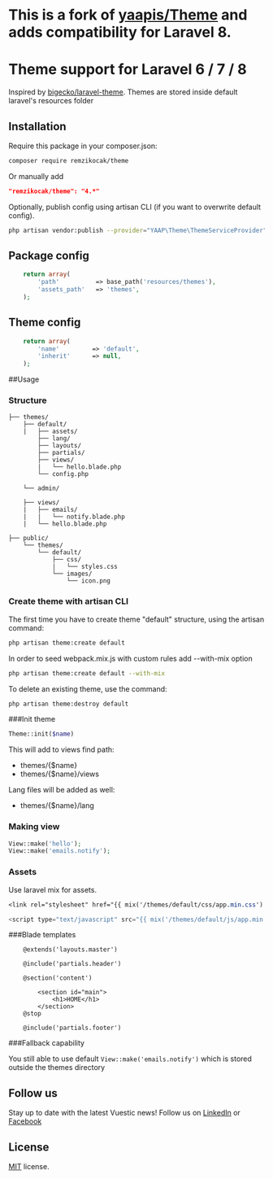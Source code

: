 # This is a fork of [yaapis/Theme](https://github.com/yaapis/Theme) and adds compatibility for Laravel 8.

# Theme support for Laravel 6 / 7 / 8

Inspired by [bigecko/laravel-theme](https://github.com/harryxu/laravel-theme).
Themes are stored inside default laravel's resources folder


## Installation
Require this package in your composer.json:

~~~bash
composer require remzikocak/theme
~~~

Or manually add 

~~~json
"remzikocak/theme": "4.*"
~~~



Optionally, publish config using artisan CLI (if you want to overwrite default config).

~~~bash
php artisan vendor:publish --provider="YAAP\Theme\ThemeServiceProvider"
~~~

## Package config

~~~php
	return array(
        'path'          => base_path('resources/themes'),
        'assets_path'   => 'themes',
    );
~~~


## Theme config

~~~php
	return array(
        'name'         => 'default',
        'inherit'      => null,
    );
~~~



##Usage

### Structure

```
├── themes/
    ├── default/
    |   ├── assets/        
        ├── lang/        
        ├── layouts/
        ├── partials/
        ├── views/
        |   └── hello.blade.php
        └── config.php

    └── admin/

    ├── views/
    |   ├── emails/
    |   |   └── notify.blade.php
    |   └── hello.blade.php

├── public/
    └── themes/
		└── default/
			├── css/
			|	└── styles.css
			└── images/
                └── icon.png
```

### Create theme with artisan CLI

The first time you have to create theme "default" structure, using the artisan command:

~~~bash
php artisan theme:create default
~~~

In order to seed webpack.mix.js with custom rules add --with-mix option

~~~bash
php artisan theme:create default --with-mix
~~~

To delete an existing theme, use the command:

~~~bash
php artisan theme:destroy default
~~~

###Init theme

~~~php
Theme::init($name)
~~~

This will add to views find path:
* themes/{$name}
* themes/{$name}/views

Lang files will be added as well:
* themes/{$name}/lang

### Making view

~~~php
View::make('hello');
View::make('emails.notify');
~~~

### Assets
Use laravel mix for assets.

~~~css
<link rel="stylesheet" href="{{ mix('/themes/default/css/app.min.css') }}"/>
~~~

~~~js
<script type="text/javascript" src="{{ mix('/themes/default/js/app.min.js') }}"></script>
~~~


###Blade templates

```
	@extends('layouts.master')

	@include('partials.header')

	@section('content')

	    <section id="main">
	        <h1>HOME</h1>
	    </section>
	@stop

	@include('partials.footer')

```

###Fallback capability

You still able to use default `View::make('emails.notify')` which is stored outside the themes directory

## Follow us
Stay up to date with the latest Vuestic news! Follow us on [LinkedIn](https://www.linkedin.com/company/hexide-digital) or [Facebook](https://www.facebook.com/hexide.digital)

## License
[MIT](https://github.com/epicmaxco/vuestic-admin/blob/master/LICENSE) license.
